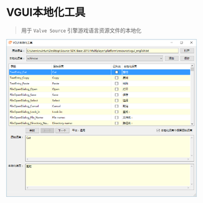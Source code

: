 VGUI本地化工具
=========

>用于 ```Valve Source``` 引擎游戏语言资源文件的本地化

![screenshot](https://raw.githubusercontent.com/nuintun/vguilocalizationtool/master/screenshot.png)
